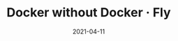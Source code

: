 ---
title: "Docker without Docker · Fly"
date: 2021-04-11
externalLink: https://fly.io/blog/docker-without-docker/
---